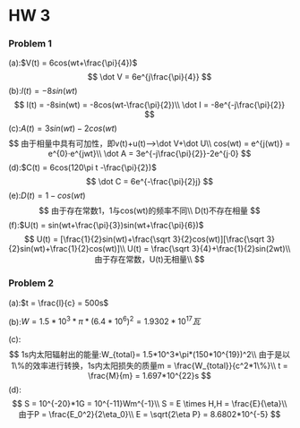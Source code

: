# HW 3

### Problem 1

(a):$V(t) = 6cos(wt+\frac{\pi}{4})$
$$
\dot V = 6e^{j\frac{\pi}{4}}
$$
(b):$I(t) = -8sin(wt)$
$$
I(t) = -8sin(wt) = -8cos(wt-\frac{\pi}{2})\\
\dot I = -8e^{-j\frac{\pi}{2}}
$$
(c):$A(t) = 3sin(wt)-2cos(wt)$
$$
由于相量中具有可加性，即v(t)+u(t)-->\dot V+\dot U\\
cos(wt) = e^{j(wt)} = e^{0}·e^{jwt}\\
\dot A = 3e^{-j\frac{\pi}{2}}-2e^{j·0}
$$
(d):$C(t) = 6cos(120\pi t -\frac{\pi}{2})$
$$
\dot C = 6e^{-\frac{\pi}{2}j}
$$
(e):$D(t) = 1-cos(wt)$
$$
由于存在常数1，1与cos(wt)的频率不同\\
D(t)不存在相量
$$
(f):$U(t) = sin(wt+\frac{\pi}{3})sin(wt+\frac{\pi}{6})$
$$
U(t) = [\frac{1}{2}sin(wt)+\frac{\sqrt 3}{2}cos(wt)][\frac{\sqrt 3}{2}sin(wt)+\frac{1}{2}cos(wt)]\\
U(t) = \frac{\sqrt 3}{4}+\frac{1}{2}sin(2wt)\\
由于存在常数，U(t)无相量\\
$$

### Problem 2

(a):$t = \frac{l}{c} = 500s$

(b):$W = 1.5*10^{3}*\pi*(6.4*10^6)^2 = 1.9302*10^{17}瓦$

(c):
$$
1s内太阳辐射出的能量:W_{total}=  1.5*10^3*\pi*(150*10^{19})^2\\
由于是以1\%的效率进行转换，1s内太阳损失的质量m = \frac{W_{total}}{c^2*1\%}\\
t = \frac{M}{m} = 1.697*10^{22}s
$$
(d):
$$
S = 10^{-20}*1G = 10^{-11}Wm^{-1}\\
S = E \times H,H = \frac{E}{\eta}\\
由于P = \frac{E_0^2}{2\eta_0}\\
E = \sqrt{2\eta P} = 8.6802*10^{-5}
$$
